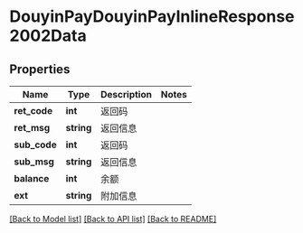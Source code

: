 # DouyinPayDouyinPayInlineResponse2002Data

## Properties
Name | Type | Description | Notes
------------ | ------------- | ------------- | -------------
**ret_code** | **int** | 返回码 | 
**ret_msg** | **string** | 返回信息 | 
**sub_code** | **int** | 返回码 | 
**sub_msg** | **string** | 返回信息 | 
**balance** | **int** | 余额 | 
**ext** | **string** | 附加信息 | 

[[Back to Model list]](../README.md#documentation-for-models) [[Back to API list]](../README.md#documentation-for-api-endpoints) [[Back to README]](../README.md)

